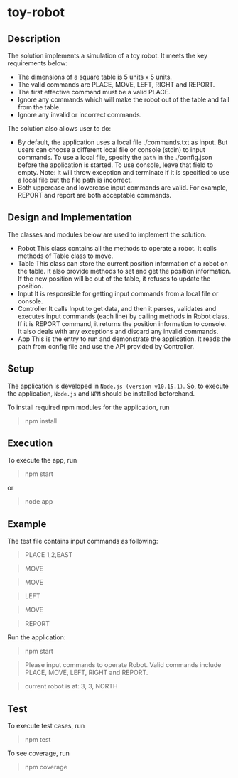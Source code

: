 # toy-robot

## Description
The solution implements a simulation of a toy robot. It meets the key requirements below:
* The dimensions of a square table is 5 units x 5 units.
* The valid commands are PLACE, MOVE, LEFT, RIGHT and REPORT.
* The first effective command must be a valid PLACE.
* Ignore any commands which will make the robot out of the table and fail from the table.
* Ignore any invalid or incorrect commands.

The solution also allows user to do:
* By default, the application uses a local file ./commands.txt as input. But users can choose a different local file or console (stdin) to input commands.
To use a local file, specify the `path` in the ./config.json  before the application is started. To use console, leave that field to empty.
Note: it will throw exception and terminate if it is specified to use a local file but the file path is incorrect.
* Both uppercase and lowercase input commands are valid. For example, REPORT and report are both acceptable commands.
 
## Design and Implementation
The classes and modules below are used to implement the solution.
* Robot
This class contains all the methods to operate a robot. It calls methods of Table class to move.
* Table
This class can store the current position information of a robot on the table. It also provide methods to set and get the position information. If the new position will be out of the table, it refuses to update the position.
* Input
It is responsible for getting input commands from a local file or console.
* Controller
It calls Input to get data, and then it parses, validates and executes input commands (each line) by calling methods in Robot class. If it is REPORT command, it returns the position information to console. It also deals with any exceptions and discard any invalid commands.
* App
This is the entry to run and demonstrate the application. It reads the path from config file and use the API provided by Controller.

## Setup
The application is developed in `Node.js (version v10.15.1)`. So, to execute the application, `Node.js` and `NPM` should be installed beforehand.

To install required npm modules for the application, run
> npm install 

## Execution
To execute the app, run
> npm start

or
> node app

## Example
The test file contains input commands as following: 
> PLACE 1,2,EAST

> MOVE

> MOVE

> LEFT

> MOVE

> REPORT

Run the application:

> npm start

> Please input commands to operate Robot. Valid commands include PLACE, MOVE, LEFT, RIGHT and REPORT.

> current robot is at: 3, 3, NORTH

## Test
To execute test cases, run
> npm test

To see coverage, run
> npm coverage

